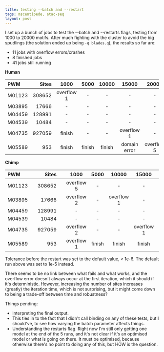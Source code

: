 ```yaml
---
title: testing --batch and --restart
tags: mscentipede, atac-seq
layout: post
---
```


I set up a bunch of jobs to test the --batch and --restarts flags, testing from 1000 to 20000 motifs. After much fighting with the cluster to avoid the big spudlings (the solution ended up being `-q blades.q`), the results so far are:

* 11 jobs with overflow errors/crashes
* 8 finished jobs
* 41 jobs still running

**Human**

PWM    | Sites | 1000       | 5000   | 10000  | 15000        | 20000      | default
:------|------:|:----------:|:------:|:------:|:------------:|:----------:|:-----------:
M01123 |308652 | overflow 1 | -      | -      | -            | -          | overflow 1
M03895 |17666  | -          | -      | -      | -            | -          | finish
M04459 |128991 | -          | -      | -      | -            | -          | finish
M04539 |10484  | -          | -      | -      | -            | -          | finish
M04735 |927059 | finish     | -      | -      | overflow 1   | -          | finish
M05589 |953    | finish     | finish | finish | domain error | overflow 5 | finish

**Chimp**

PWM    | | Sites | | 1000       | 5000   | 10000      | 15000      | 20000      | default
:------|-|------:|-|:----------:|:------:|:----------:|:----------:|:----------:|:-----------:
M01123 | |308652 | | overflow 5 | -      | -          | -          | overflow 1 | finish
M03895 | |17666  | | overflow 2 | -      | overflow 1 | -          | -          | finish
M04459 | |128991 | | -          | -      | -          | -          | -          | finish
M04539 | |10484  | | -          | -      | -          | -          | -          | finish
M04735 | |927059 | | overflow 2 | -      | -          | overflow 1 | -          | finish
M05589 | |953    | | overflow 1 | finish | finish     | finish     | finish     | overflow 1

Tolerance before the restart was set to the default value, < 1e-6. The default run above was set to 1e-5 instead. 

There seems to be no link between what fails and what works, and the overflow error doesn't always occur at the first iteration, which it should if it's deterministic. However, increasing the number of sites increases (greatly) the iteration time, which is not surprising, but it might come down to being a trade-off between time and robustness?

Things pending:

* Interpreting the final output. 
* This ties in to the fact that I didn't call binding on any of these tests, but I should've, to see how varying the batch parameter affects things. 
* Understanding the restarts flag. Right now I'm still only getting one model at the end of the 5 runs, and it's not clear if it's an optimised model or what is going on there. It must be optimised, because otherwise there's no point to doing any of this, but HOW is the question. 